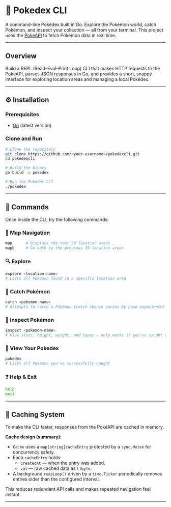 # 🧭 Pokedex CLI

A command-line Pokédex built in Go. Explore the Pokémon world, catch Pokémon, and inspect your collection — all from your terminal. This project uses the [PokéAPI](https://pokeapi.co) to fetch Pokémon data in real time.

---

## Overview

Build a REPL (Read–Eval–Print Loop) CLI that makes HTTP requests to the PokéAPI, parses JSON responses in Go, and provides a short, snappy interface for exploring location areas and managing a local Pokédex.

---

## ⚙️ Installation

### Prerequisites
- [Go](https://go.dev/dl/) (latest version)

### Clone and Run
```bash
# Clone the repository
git clone https://github.com/<your-username>/pokedexcli.git
cd pokedexcli

# Build the binary
go build -o pokedex

# Run the Pokedex CLI
./pokedex
```

---

## 💬 Commands

Once inside the CLI, try the following commands:

### 📍 Map Navigation
```bash
map      # Displays the next 20 location areas
mapb     # Go back to the previous 20 location areas
```

### 🔍 Explore
```bash
explore <location-name>
# Lists all Pokémon found in a specific location area
```

### 🎯 Catch Pokémon
```bash
catch <pokemon-name>
# Attempts to catch a Pokémon (catch chance varies by base experience)
```

### 🧾 Inspect Pokémon
```bash
inspect <pokemon-name>
# View stats, height, weight, and types — only works if you've caught the Pokémon
```

### 📖 View Your Pokedex
```bash
pokedex
# Lists all Pokémon you've successfully caught
```

### ❓ Help & Exit
```bash
help
exit
```

---

## 🚀 Caching System

To make the CLI faster, responses from the PokéAPI are cached in memory.

**Cache design (summary):**
- `Cache` uses a `map[string]cacheEntry` protected by a `sync.Mutex` for concurrency safety.
- Each `cacheEntry` holds:
  - `createdAt` — when the entry was added.
  - `val` — raw cached data as `[]byte`.
- A background `reapLoop()` driven by a `time.Ticker` periodically removes entries older than the configured interval.

This reduces redundant API calls and makes repeated navigation feel instant.

---

